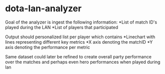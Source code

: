 # dota-lan-analyzer

Goal of the analyzer is ingest the following information:
*List of match ID's played during the LAN
*List of players that participated

Output should personalized list per player which contains
*Linechart with lines representing different key metrics
*X axis denoting the matchID
*Y axis denoting the performance per metric

Same dataset could later be refined to create overall party performance over the matches and perhaps even hero performances when played during lan
